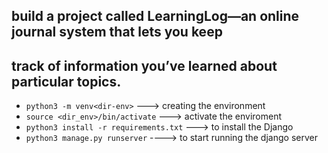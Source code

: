 ## build a project called LearningLog—an online journal system that lets you keep
## track of information you’ve learned about particular topics.

- `python3 -m venv<dir-env>` ---> creating the environment
- `source <dir_env>/bin/activate` ---> activate the enviroment
- `python3 install -r requirements.txt` ---> to install the Django
- `python3 manage.py runserver` ----> to start running the django server

